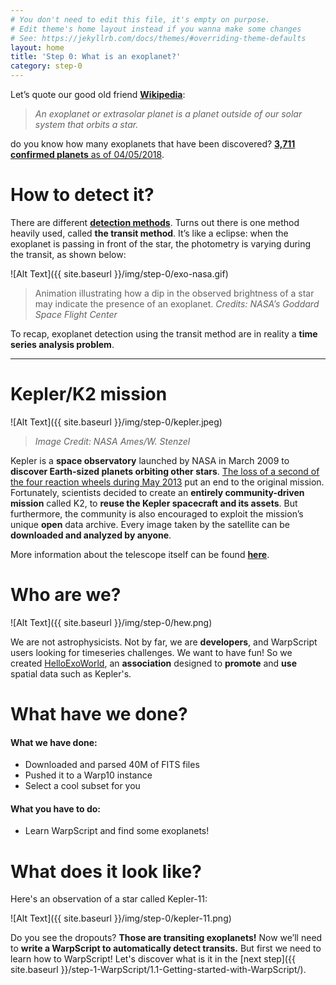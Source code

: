 ```yaml
---
# You don't need to edit this file, it's empty on purpose.
# Edit theme's home layout instead if you wanna make some changes
# See: https://jekyllrb.com/docs/themes/#overriding-theme-defaults
layout: home
title: 'Step 0: What is an exoplanet?'
category: step-0
---
```


Let’s quote our good old friend [**Wikipedia**](https://en.wikipedia.org/wiki/Exoplanet):

> _An exoplanet or extrasolar planet is a planet outside of our solar system that orbits a star._

do you know how many exoplanets that have been discovered? [**3,711 confirmed planets** as of 04/05/2018](https://exoplanetarchive.ipac.caltech.edu/).

#  How to detect it?
There are different [**detection methods**](https://en.wikipedia.org/wiki/Methods_of_detecting_exoplanets). Turns out there is one method heavily used, called **the transit method**. It’s like a eclipse: when the exoplanet is passing in front of the star, the photometry is varying during the transit, as shown below:


![Alt Text]({{ site.baseurl }}/img/step-0/exo-nasa.gif)

> Animation illustrating how a dip in the observed brightness of a star may indicate the presence of an exoplanet.
> _Credits: NASA’s Goddard Space Flight Center_


To recap, exoplanet detection using the transit method are in reality a **time series analysis problem**.

* * *

# Kepler/K2 mission


![Alt Text]({{ site.baseurl }}/img/step-0/kepler.jpeg)

> _Image Credit: NASA Ames/W. Stenzel_

Kepler is a **space observatory** launched by NASA in March 2009 to **discover Earth-sized planets orbiting other stars**. [The loss of a second of the four reaction wheels during May 2013](https://www.nasa.gov/feature/ames/nasas-k2-mission-the-kepler-space-telescopes-second-chance-to-shine) put an end to the original mission. Fortunately, scientists decided to create an **entirely community-driven mission** called K2, to **reuse the Kepler spacecraft and its assets**. But furthermore, the community is also encouraged to exploit the mission’s unique **open** data archive. Every image taken by the satellite can be **downloaded and analyzed by anyone**.

More information about the telescope itself can be found [**here**](https://keplerscience.arc.nasa.gov/the-kepler-space-telescope.html).

# Who are we?

![Alt Text]({{ site.baseurl }}/img/step-0/hew.png)

We are not astrophysicists. Not by far, we are **developers**, and WarpScript users looking for timeseries challenges. We want to have fun! So we created [HelloExoWorld](https://helloexo.world), an **association** designed to **promote** and **use** spatial data such as Kepler's.

# What have we done?

#### What we have done:

* Downloaded and parsed 40M of FITS files
* Pushed it to a Warp10 instance
* Select a cool subset for you

#### What you have to do:

* Learn WarpScript and find some exoplanets!

# What does it look like?

Here's an observation of a star called Kepler-11:

![Alt Text]({{ site.baseurl }}/img/step-0/kepler-11.png)

Do you see the dropouts? **Those are transiting exoplanets!** Now we’ll need to **write a WarpScript to automatically detect transits.** But first we need to learn how to WarpScript! Let's discover what is it in the [next step]({{ site.baseurl }}/step-1-WarpScript/1.1-Getting-started-with-WarpScript/).